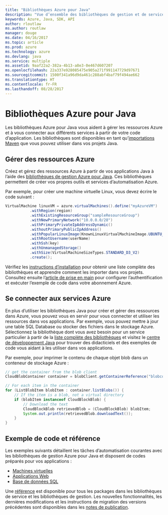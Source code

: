 ```yaml
---
title: "Bibliothèques Azure pour Java"
description: "Vue d’ensemble des bibliothèques de gestion et de service Azure pour Java"
keywords: Azure, Java, SDK, API
author: rloutlaw
ms.author: routlaw
manager: douge
ms.date: 04/16/2017
ms.topic: article
ms.prod: azure
ms.technology: azure
ms.devlang: java
ms.service: multiple
ms.assetid: 9aaf22a2-382a-4b13-a8e3-0e467d607207
ms.openlocfilehash: 22a337e928085475e905a271f991147729d97671
ms.sourcegitcommit: 1500f341a96d9da461c288abf4baf79f494ae662
ms.translationtype: HT
ms.contentlocale: fr-FR
ms.lasthandoff: 08/28/2017
---
```

# <a name="azure-libraries-for-java"></a>Bibliothèques Azure pour Java

Les bibliothèques Azure pour Java vous aident à gérer les ressources Azure et à vous connecter aux différents services à partir de votre code d’application. Les bibliothèques sont disponibles en tant qu’[importations Maven](java-sdk-azure-install.md) que vous pouvez utiliser dans vos projets Java. 

## <a name="manage-azure-resources"></a>Gérer des ressources Azure

Créez et gérez des ressources Azure à partir de vos applications Java à l’aide des [bibliothèques de gestion Azure pour Java](java-sdk-azure-get-started.md). Ces bibliothèques permettent de créer vos propres outils et services d’automatisation Azure. 

Par exemple, pour créer une machine virtuelle Linux, vous devez écrire le code suivant :

```java
VirtualMachine linuxVM = azure.virtualMachines().define("myAzureVM")
           .withRegion(region)
           .withExistingResourceGroup("sampleResourceGroup")
           .withNewPrimaryNetwork("10.0.0.0/28")
           .withPrimaryPrivateIpAddressDynamic()
           .withoutPrimaryPublicIpAddress()
           .withPopularLinuxImage(KnownLinuxVirtualMachineImage.UBUNTU_SERVER_16_04_LTS)
           .withRootUsername(userName)
           .withSsh(key)
           .withUnmanagedStorage()
           .withSize(VirtualMachineSizeTypes.STANDARD_D3_V2)
           .create();
 ```

Vérifiez les [instructions d’installation](java-sdk-azure-install.md) pour obtenir une liste complète des bibliothèques et apprendre comment les importer dans vos projets. Consultez ensuite l’[article de prise en main](java-sdk-azure-get-started.md) pour configurer l’authentification et exécuter l’exemple de code dans votre abonnement Azure. 

## <a name="connect-to-azure-services"></a>Se connecter aux services Azure

En plus d’utiliser les bibliothèques Java pour créer et gérer des ressources dans Azure, vous pouvez vous en servir pour vous connecter et utiliser les ressources dans vos applications. Par exemple, vous pouvez mettre à jour une table SQL Database ou stocker des fichiers dans le stockage Azure. Sélectionnez la bibliothèque dont vous avez besoin pour un service particulier à partir de la [liste complète des bibliothèques](java-sdk-azure-install.md) et visitez le [centre de développement Java](https://azure.microsoft.com/develop/java/) pour trouver des didacticiels et des exemples de code vous aidant à les utiliser dans vos applications.

Par exemple, pour imprimer le contenu de chaque objet blob dans un conteneur de stockage Azure :

```java
// get the container from the blob client
CloudBlobContainer container = blobClient.getContainerReference("blobcontainer");

// For each item in the container
for (ListBlobItem blobItem : container.listBlobs()) {
    // If the item is a blob, not a virtual directory
    if (blobItem instanceof CloudBlockBlob) {
        // Download the text
        CloudBlockBlob retrievedBlob = (CloudBlockBlob) blobItem;
        System.out.println(retrievedBlob.downloadText());
    }
}
```

## <a name="sample-code-and-reference"></a>Exemple de code et référence

Les exemples suivants détaillent les tâches d’automatisation courantes avec les bibliothèques de gestion Azure pour Java et disposent de codes préparés pour vos applications :

- [Machines virtuelles](java-sdk-azure-virtual-machine-samples.md)
- [Applications Web](java-sdk-azure-web-apps-samples.md)
- [Base de données SQL](java-sdk-azure-sql-database-samples.md)
   
Une [référence](https://docs.microsoft.com/java/api) est disponible pour tous les packages dans les bibliothèques de service et les bibliothèques de gestion. Les nouvelles fonctionnalités, les dernières modifications et les instructions de migration des versions précédentes sont disponibles dans les [notes de publication](java-sdk-azure-release-notes.md).